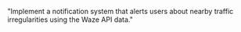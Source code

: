 "Implement a notification system that alerts users about nearby traffic irregularities using the Waze API data."